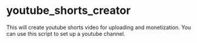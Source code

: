 # youtube_shorts_creator
This will create youtube shorts video for uploading and monetization. You can use this script to set up a youtube channel.
